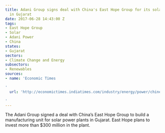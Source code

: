 ```yaml
---
title: Adani Group signs deal with China's East Hope Group for its solar power plant
  in Gujarat
date: 2017-06-28 14:43:00 Z
tags:
- East Hope Group
- Solar
- Adani Power
- China
states:
- Gujarat
sectors:
- Climate Change and Energy
subsectors:
- Renewables
sources:
- name: 'Economic Times

'
  url: 'http://economictimes.indiatimes.com/industry/energy/power/chinese-firms-inks-deal-with-adani-to-invest-300-million-in-gujarat/articleshow/59239251.cms

'
---
```


The Adani Group signed a deal with China’s East Hope Group to build a manufacturing unit for solar power plants in Gujarat. East Hope plans to invest more than $300 million in the plant. 
